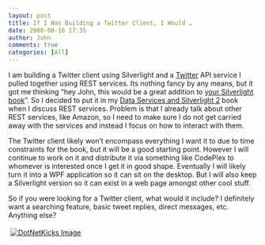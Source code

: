 ```yaml
---
layout: post
title: If I Was Building a Twitter Client, I Would …
date: 2008-08-16 17:35
author: John
comments: true
categories: [All]
---
```

<p></p>  <p></p>  <p>I am building a Twitter client using Silverlight and a <a href="http://twitter.com/">Twitter</a> API service I pulled together using REST services. Its nothing fancy by any means, but it got me thinking “hey John, this would be a great addition to <a href="http://www.amazon.com/Data-Services-Silverlight-John-Papa/dp/0596523092/ref=sr_1_1?ie=UTF8&amp;s=books&amp;qid=1218389224&amp;sr=8-1">your Silverlight book</a>”. So I decided to put it in my <a href="http://www.amazon.com/Data-Services-Silverlight-John-Papa/dp/0596523092/ref=sr_1_1?ie=UTF8&amp;s=books&amp;qid=1218389224&amp;sr=8-1">Data Services and Silverlight 2</a> book when I discuss REST services. Problem is that I already talk about other REST services, like Amazon, so I need to make sure I do not get carried away with the services and instead I focus on how to interact with them.</p>  <p>The Twitter client likely won’t encompass everything I want it to due to time constraints for the book, but it will be a good starting point. However I will continue to work on it and distribute it via something like CodePlex to whomever is interested once I get it in good shape. Eventually I will likely turn it into a WPF application so it can sit on the desktop. But I will also keep a Silverlight version so it can exist in a web page amongst other cool stuff. </p>  <p>So if you were looking for a Twitter client, what would it include? I definitely want a searching feature, basic tweet replies, direct messages, etc. Anything else?</p><div class="wlWriterHeaderFooter" style="text-align:left; margin:0px; padding:4px 4px 4px 4px;"><a href="http://www.dotnetkicks.com/kick/?url=/all/if-i-was-building-a-twitter-client-i-would-hellip/"><img src="http://www.dotnetkicks.com/Services/Images/KickItImageGenerator.ashx?url=/all/if-i-was-building-a-twitter-client-i-would-hellip/&amp;bgcolor=0080C0&amp;fgcolor=FFFFFF&amp;border=000000&amp;cbgcolor=D4E1ED&amp;cfgcolor=000000" alt="DotNetKicks Image" border="0/"></a></div><div class="wlWriterHeaderFooter" style="text-align:left; margin:0px; padding:4px 4px 4px 4px;"><script type="text/javascript"><!-- var dzone_url = '/all/if-i-was-building-a-twitter-client-i-would-hellip/'; var dzone_title = 'If I Was Building a Twitter Client, I Would …'; var dzone_blurb = 'If I Was Building a Twitter Client, I Would …'; var dzone_style = '1'; --></script><script language="javascript" src="http://widgets.dzone.com/widgets/zoneit.js"></script> </div>

